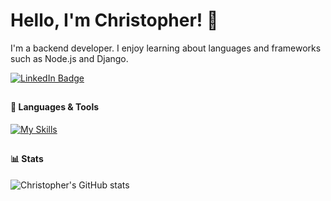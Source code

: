 # Hello, I'm Christopher! 👋
I'm a backend developer. I enjoy learning about languages and frameworks such as Node.js and Django.
<div id="badges">
  <a href="https://www.linkedin.com/in/christopher-bartlett-321b8324a/">
    <img src="https://img.shields.io/badge/LinkedIn-blue?style=for-the-badge&logo=linkedin&logoColor=white" alt="LinkedIn Badge"/>
  </a>
</div>

##
#### 🧰 Languages & Tools
[![My Skills](https://skillicons.dev/icons?i=js,ts,python,nodejs,svelte,django,bash,git,linux,mongodb,mysql,postgres)](https://skillicons.dev)
##
#### 📊 Stats
![Christopher's GitHub stats](https://github-readme-stats.vercel.app/api?username=cbbartlett&theme=shadow_blue&show_icons=true)
